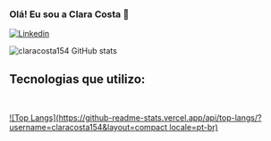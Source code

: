### Olá! Eu sou a Clara Costa 🌈

[![Linkedin](https://img.shields.io/badge/LinkedIn-0077B5?style=for-the-badge&logo=linkedin&logoColor=white)](https://www.linkedin.com/in/claracosta154/)

![claracosta154 GitHub stats](https://github-readme-stats.vercel.app/api?username=claracosta154&show_icons=true&theme=radical)

## Tecnologias que utilizo:
<div style="display: inline_block"></br> </div>


[![Top Langs](https://github-readme-stats.vercel.app/api/top-langs/?username=claracosta154&layout=compact locale=pt-br)](https://github.com/anuraghazra/github-readme-stats)

